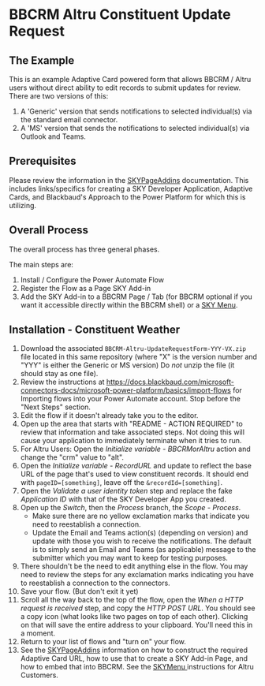 # BBCRM Altru Constituent Update Request
## The Example
This is an example Adaptive Card powered form that allows BBCRM / Altru users without direct ability to edit records to submit updates for review. There are two versions of this:

1. A 'Generic' version that sends notifications to selected individual(s) via the standard email connector. 
2. A 'MS' version that sends the notifications to selected individual(s) via Outlook and Teams.

## Prerequisites
Please review the information in the [SKYPageAddins](../SKYPageAddIns.md) documentation.  This includes links/specifics for creating a SKY Developer Application, Adaptive Cards, and Blackbaud's Approach to the Power Platform for which this is utilizing.  

## Overall Process
The overall process has three general phases.  

The main steps are: 

1. Install / Configure the Power Automate Flow
2. Register the Flow as a Page SKY Add-in
3. Add the SKY Add-in to a BBCRM Page / Tab (for BBCRM optional if you want it accessible directly within the BBCRM shell) or a [SKY Menu](../BBCRM-Altru-SKYMenu/). 

## Installation - Constituent Weather
1. Download the associated `BBCRM-Altru-UpdateRequestForm-YYY-VX.zip` file located in this same repository (where "X" is the version number and "YYY" is either the Generic or MS version) Do _not_ unzip the file (it should stay as one file).  
2. Review the instructions at https://docs.blackbaud.com/microsoft-connectors-docs/microsoft-power-platform/basics/import-flows for Importing flows into your Power Automate account. Stop before the "Next Steps" section. 
3. Edit the flow if it doesn't already take you to the editor. 
4. Open up the area that starts with "README - ACTION REQUIRED" to review that information and take associated steps.  Not doing this will cause your application to immediately terminate when it tries to run. 
5. For Altru Users: Open the _Initialize variable - BBCRMorAltru_ action and change the "crm" value to "alt".
6. Open the _Initialize variable - RecordURL_ and update to reflect the base URL of the page that's used to view constituent records.  It should end with `pageID=[something]`, leave off the `&recordId=[something]`. 
5. Open the _Validate a user identity token_ step and replace the fake _Application ID_ with that of the SKY Developer App you created. 
6. Open up the _Switch_, then the _Process_ branch, the _Scope - Process_. 
    * Make sure there are no yellow exclamation marks that indicate you need to reestablish a connection. 
    * Update the Email and Teams action(s) (depending on version) and update with those you wish to receive the notifications.  The default is to simply send an Email and Teams (as applicable) message to the submitter which you may want to keep for testing purposes.  
7. There shouldn't be the need to edit anything else in the flow.  You may need to review the steps for any exclamation marks indicating you have to reestablish a connection to the connectors. 
8. Save your flow. (But don't exit it yet)  
9. Scroll all the way back to the top of the flow, open the _When a HTTP request is received_ step, and copy the _HTTP POST URL_.  You should see a copy icon (what looks like two pages on top of each other).  Clicking on that will save the entire address to your clipboard.  You'll need this in a moment. 
10. Return to your list of flows and "turn on" your flow. 
11.  See the [SKYPageAddins](../SKYPageAddIns.md) information on how to construct the required Adaptive Card URL, how to use that to create a SKY Add-in Page, and how to embed that into BBCRM. See the [SKYMenu ](../BBCRM-Altru-SKYMenu/)instructions for Altru Customers.  
